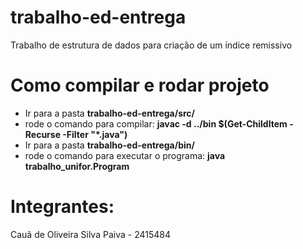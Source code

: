 # trabalho-ed-entrega
Trabalho de estrutura de dados para criação de um índice remissivo

# Como compilar e rodar projeto
- Ir para a pasta **trabalho-ed-entrega/src/**
- rode o comando para compilar: **javac -d ../bin $(Get-ChildItem -Recurse -Filter "*.java")**
- Ir para a pasta **trabalho-ed-entrega/bin/**
- rode o comando para executar o programa: **java trabalho_unifor.Program**

# Integrantes:
Cauã de Oliveira Silva Paiva - 2415484
